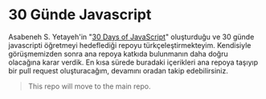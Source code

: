 # 30 Günde Javascript

Asabeneh S. Yetayeh'in "[30 Days of JavaScript](https://github.com/Asabeneh/30-Days-Of-JavaScript)" oluşturduğu ve 30 günde javascripti öğretmeyi hedeflediği repoyu türkçeleştirmekteyim. Kendisiyle görüşmemizden sonra ana repoya katkıda bulunmanın daha doğru olacağına karar verdik. En kısa sürede buradaki içerikleri ana repoya taşıyıp bir pull request oluşturacağım, devamını oradan takip edebilirsiniz.

> This repo will move to the main repo.
